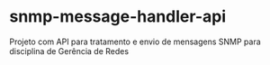 # snmp-message-handler-api
Projeto com API para tratamento e envio de mensagens SNMP para disciplina de Gerência de Redes
